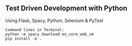 ## Test Driven Development with Python

Using Flask, Spacy, Python, Selenium & PyTest

```
Command lines in Terminal:
python -m spacy download en_core_web_sm
pip install -e .
```

